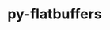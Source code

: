 ---
title: "py-flatbuffers"
layout: cache
categories: [package, develop-2023-06-25]
meta: {"versions": ["2.0.7"], "compilers": ["gcc@=11.3.0"], "oss": ["ubuntu22.04"], "platforms": ["linux"], "targets": ["x86_64_v3"], "stacks": ["ml-linux-x86_64-cpu", "ml-linux-x86_64-cuda", "ml-linux-x86_64-rocm", "root"], "num_specs": 1, "num_specs_by_stack": {"ml-linux-x86_64-cuda": 1, "ml-linux-x86_64-cpu": 1, "root": 1, "ml-linux-x86_64-rocm": 1}}
spec_details: [{"hash": "pd3ye2kfkxn2rqmh5w76hdjj6d2ajdvu", "compiler": "gcc@=11.3.0", "versions": ["2.0.7"], "os": "ubuntu22.04", "platform": "linux", "target": "x86_64_v3", "variants": ["build_system=python_pip"], "stacks": ["ml-linux-x86_64-cuda", "ml-linux-x86_64-cpu", "root", "ml-linux-x86_64-rocm"], "size": "-", "tarball": "https://binaries.spack.io/releases/develop-2023-06-25/build_cache/linux-ubuntu22.04-x86_64_v3/gcc-11.3.0/py-flatbuffers-2.0.7/linux-ubuntu22.04-x86_64_v3-gcc-11.3.0-py-flatbuffers-2.0.7-pd3ye2kfkxn2rqmh5w76hdjj6d2ajdvu.spack"}]
---